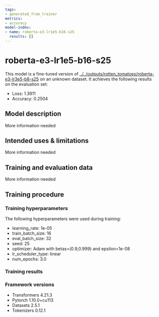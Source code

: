 ```yaml
---
tags:
- generated_from_trainer
metrics:
- accuracy
model-index:
- name: roberta-e3-lr1e5-b16-s25
  results: []
---
```


<!-- This model card has been generated automatically according to the information the Trainer had access to. You
should probably proofread and complete it, then remove this comment. -->

# roberta-e3-lr1e5-b16-s25

This model is a fine-tuned version of [../../outputs/rotten_tomatoes/roberta-e3-lr3e5-b8-s25](https://huggingface.co/../../outputs/rotten_tomatoes/roberta-e3-lr3e5-b8-s25) on an unknown dataset.
It achieves the following results on the evaluation set:
- Loss: 1.3911
- Accuracy: 0.2504

## Model description

More information needed

## Intended uses & limitations

More information needed

## Training and evaluation data

More information needed

## Training procedure

### Training hyperparameters

The following hyperparameters were used during training:
- learning_rate: 1e-05
- train_batch_size: 16
- eval_batch_size: 32
- seed: 25
- optimizer: Adam with betas=(0.9,0.999) and epsilon=1e-08
- lr_scheduler_type: linear
- num_epochs: 3.0

### Training results



### Framework versions

- Transformers 4.21.3
- Pytorch 1.10.0+cu113
- Datasets 2.5.1
- Tokenizers 0.12.1
